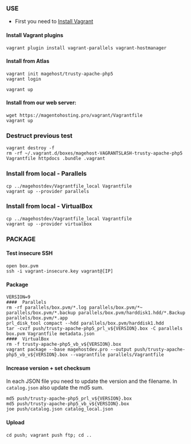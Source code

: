 ### USE

* First you need to [Install Vagrant](http://www.vagrantup.com/download)

#### Install Vagrant plugins
```
vagrant plugin install vagrant-parallels vagrant-hostmanager
```

#### Install from Atlas
```
vagrant init magehost/trusty-apache-php5
vagrant login

vagrant up
```

#### Install from our web server:
```
wget https://magentohosting.pro/vagrant/Vagrantfile
vagrant up
```

### Destruct previous test
```
vagrant destroy -f
rm -rf ~/.vagrant.d/boxes/magehost-VAGRANTSLASH-trusty-apache-php5 Vagrantfile httpdocs .bundle .vagrant
```

### Install from local - Parallels
```
cp ../magehostdev/Vagrantfile_local Vagrantfile
vagrant up --provider parallels
```

### Install from local - VirtualBox
```
cp ../magehostdev/Vagrantfile_local Vagrantfile
vagrant up --provider virtualbox
```

### PACKAGE

#### Test insecure SSH
```
open box.pvm
ssh -i vagrant-insecure.key vagrant@[IP]
```

#### Package
```
VERSION=9
####  Parallels
rm -rf parallels/box.pvm/*.log parallels/box.pvm/*~ parallels/box.pvm/*.backup parallels/box.pvm/harddisk1.hdd/*.Backup parallels/box.pvm/*.app
prl_disk_tool compact --hdd parallels/box.pvm/harddisk1.hdd
tar -cvzf push/trusty-apache-php5_prl_v${VERSION}.box -C parallels box.pvm Vagrantfile metadata.json
####  VirtualBox
rm -f trusty-apache-php5_vb_v${VERSION}.box
vagrant package --base magehostdev.pro --output push/trusty-apache-php5_vb_v${VERSION}.box --vagrantfile parallels/Vagrantfile
```

#### Increase version + set checksum
In each JSON file you need to update the version and the filename. In `catalog.json` also update the md5 sum.
```
md5 push/trusty-apache-php5_prl_v${VERSION}.box
md5 push/trusty-apache-php5_vb_v${VERSION}.box
joe push/catalog.json catalog_local.json
```

#### Upload
```
cd push; vagrant push ftp; cd ..
```
